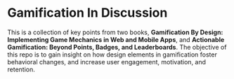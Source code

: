 # Gamification In Discussion

This is a collection of key points from two books, __Gamification By Design: Implementing Game Mechanics in Web and Mobile Apps__, and __Actionable Gamification: Beyond Points, Badges, and Leaderboards__. The objective of this repo is to gain insight on how design elements in gamification foster behavioral changes, and increase user engagement, motivation, and retention.
